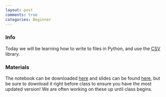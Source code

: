 ```yaml
---
layout: post
comments: true
categories: Beginner
---
```

### Info
Today we will be learning how to write to files in Python, and use the [CSV](https://docs.python.org/3/library/csv.html) library.

### Materials
The notebook can be downloaded [here](https://drive.google.com/drive/folders/0B3D_PdrFcBfRbXY3TTJjQVYtQ1U?usp=sharing) and slides can be found [here](https://docs.google.com/presentation/d/1Wca2dMg4ClVtV_hg8z6nOMxmewIoFL_COi8DcY56Xn0/edit?usp=sharing), but be sure to download it right before class to ensure you have the most updated version! We are often working on these up until class begins.
